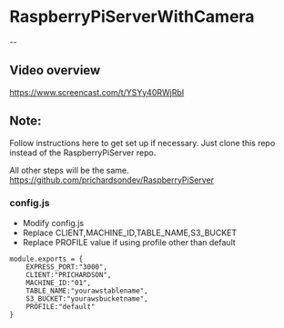 # RaspberryPiServerWithCamera
--
## Video overview
https://www.screencast.com/t/YSYy40RWjRbI

## Note: 
Follow instructions here to get set up if necessary. Just clone this repo instead of the RaspberryPiServer repo.

All other steps will be the same.  
https://github.com/prichardsondev/RaspberryPiServer

### config.js
- Modify config.js
- Replace CLIENT,MACHINE_ID,TABLE_NAME,S3_BUCKET
- Replace PROFILE value if using profile other than default
```
module.exports = {
    EXPRESS_PORT:"3000",
    CLIENT:"PRICHARDSON",
    MACHINE_ID:"01",
    TABLE_NAME:"yourawstablename",
    S3_BUCKET:"yourawsbucketname",
    PROFILE:"default"
}
```
